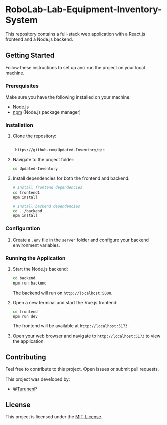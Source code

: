 # RoboLab-Lab-Equipment-Inventory-System


This repository contains a full-stack web application with a React.js frontend and a Node.js backend.

## Getting Started

Follow these instructions to set up and run the project on your local machine.

### Prerequisites

Make sure you have the following installed on your machine:

- [Node.js](https://nodejs.org/)
- [npm](https://www.npmjs.com/) (Node.js package manager)

### Installation

1. Clone the repository:

   ```bash
   
    https://github.com/Updated-Inventory/git   
      ```

2. Navigate to the project folder:

   ```bash
   cd Updated-Inventory
   ```

3. Install dependencies for both the frontend and backend:

   ```bash
   # Install frontend dependencies
   cd frontend1
   npm install

   # Install backend dependencies
   cd ../backend
   npm install
   ```

### Configuration

1. Create a `.env` file in the `server` folder and configure your backend environment variables. 

### Running the Application

1. Start the Node.js backend:

   ```bash
   cd backend
   npm run backend
   ```

   The backend will run on `http://localhost:5000`.

2. Open a new terminal and start the Vue.js frontend:

   ```bash
   cd frontend
   npm run dev
   ```

   The frontend will be available at `http://localhost:5173`.

3. Open your web browser and navigate to `http://localhost:5173` to view the application.


## Contributing

Feel free to contribute to this project. Open issues or submit pull requests.

This project was developed by:

- [@TurunenP](https://github.com/TurunenP) 

## License

This project is licensed under the [MIT License](LICENSE).
```



